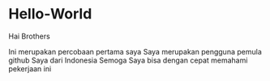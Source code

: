 # Hello-World
Hai Brothers

Ini merupakan percobaan pertama saya
Saya merupakan pengguna pemula github
Saya dari Indonesia
Semoga Saya bisa dengan cepat memahami pekerjaan ini

